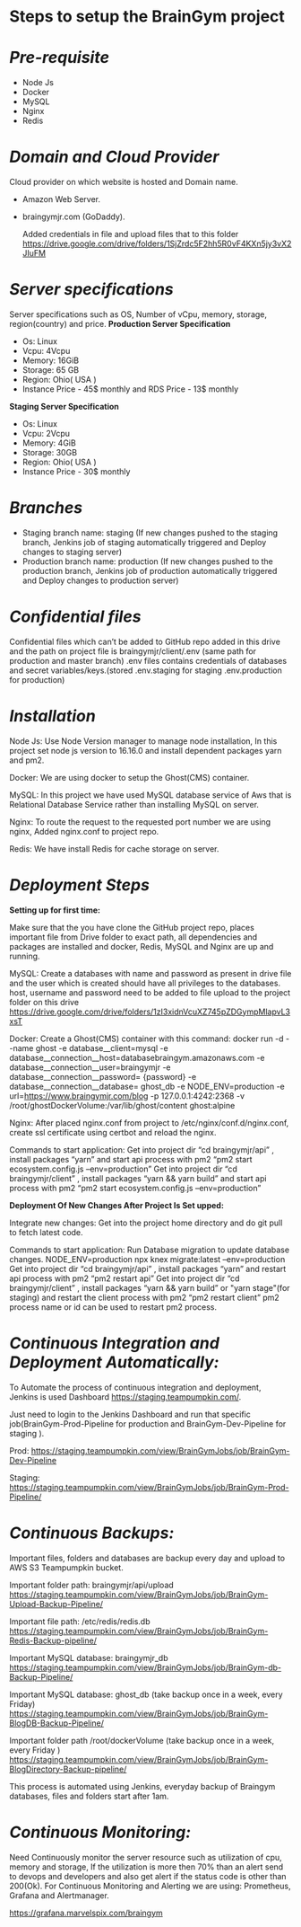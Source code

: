 # Steps to setup the BrainGym project

 # *Pre-requisite*
- Node Js
- Docker
- MySQL
- Nginx
- Redis 

# *Domain and Cloud Provider*
Cloud provider on which website is hosted and Domain name.
- Amazon Web Server.
- braingymjr.com (GoDaddy).

  Added credentials in file and upload files that to this folder https://drive.google.com/drive/folders/1SjZrdc5F2hh5R0vF4KXn5jy3vX2JIuFM
    
# *Server specifications*
Server specifications such as OS, Number of vCpu, memory, storage, region(country) and price.
**Production Server Specification**
 - Os: Linux
 - Vcpu: 4Vcpu
 - Memory: 16GiB
 - Storage: 65 GB
 - Region: Ohio( USA )
 - Instance Price - 45$ monthly and RDS Price - 13$ monthly

**Staging Server Specification**
 - Os: Linux
 - Vcpu: 2Vcpu
 - Memory: 4GiB
 - Storage: 30GB
 - Region: Ohio( USA )
 - Instance Price - 30$ monthly

# *Branches*
- Staging branch name: staging (If new changes pushed to the staging branch, Jenkins job of staging automatically triggered and Deploy changes to staging server)
- Production branch name: production (If new changes pushed to the production branch, Jenkins job of production automatically triggered and Deploy changes to production server)

# *Confidential files*
Confidential files which can’t be added to GitHub repo added in this drive and the path on project file is braingymjr/client/.env (same path for production and master branch)
.env files contains credentials of databases and secret variables/keys.(stored .env.staging for staging .env.production for production)

# *Installation*
Node Js: 
Use Node Version manager to manage node installation, In this project set node js version to 16.16.0 and install dependent packages yarn and pm2.

Docker:
We are using docker to setup the Ghost(CMS) container. 

MySQL:
In this project we have used MySQL database service of Aws that is Relational Database Service rather than installing MySQL on server. 

Nginx:
To route the request to the requested port number we are using nginx, Added nginx.conf to project repo.

Redis: 
We have install Redis for cache storage on server.

# *Deployment Steps*

__Setting up for first time:__

Make sure that the you have clone the GitHub project repo, places important file from Drive folder to exact path, all dependencies and packages are installed and docker, Redis, MySQL and Nginx are up and running.

MySQL:
Create a databases with name and password as present in drive file and the user which is created should have all privileges to the databases. host, username and password need to be added to  file upload to the project folder on this drive https://drive.google.com/drive/folders/1zI3xidnVcuXZ745pZDGympMlapvL3xsT

Docker:
Create a Ghost(CMS) container with this command:
docker run -d --name ghost -e database__client=mysql -e database__connection__host=databasebraingym.amazonaws.com -e database__connection__user=braingymjr -e database__connection__password= {password} -e database__connection__database= ghost_db -e NODE_ENV=production -e url=https://www.braingymjr.com/blog -p 127.0.0.1:4242:2368 -v /root/ghostDockerVolume:/var/lib/ghost/content ghost:alpine

Nginx:
After placed nginx.conf from project to /etc/nginx/conf.d/nginx.conf, create ssl certificate using certbot and reload the nginx.

Commands to start application:
Get into project dir “cd braingymjr/api” , install packages “yarn”  and start api process with pm2 “pm2 start ecosystem.config.js –env=production”
Get into project dir “cd braingymjr/client” , install packages “yarn && yarn build”  and start api process with pm2 “pm2 start ecosystem.config.js –env=production”

__Deployment Of New Changes After Project Is Set upped:__

Integrate new changes:
Get into the project home directory and do git pull to fetch latest code.

Commands to start application:
Run Database migration to update database changes. NODE_ENV=production npx knex migrate:latest –env=production
Get into project dir “cd braingymjr/api” , install packages “yarn”  and restart api process with pm2 “pm2 restart api”
Get into project dir “cd braingymjr/client” , install packages “yarn && yarn build” or "yarn stage"(for staging)  and restart the client process with pm2 “pm2 restart client”
pm2 process name or id can be used to restart pm2 process.


# *Continuous Integration and Deployment Automatically:*
To Automate the process of continuous integration and deployment, Jenkins is used Dashboard https://staging.teampumpkin.com/.

Just need to login to the Jenkins Dashboard and run that specific job(BrainGym-Prod-Pipeline for production and BrainGym-Dev-Pipeline for staging ).

Prod: https://staging.teampumpkin.com/view/BrainGymJobs/job/BrainGym-Dev-Pipeline

Staging: https://staging.teampumpkin.com/view/BrainGymJobs/job/BrainGym-Prod-Pipeline/

# *Continuous Backups:*

Important files, folders and databases are backup every day and upload to AWS S3 Teampumpkin bucket.


Important folder path: braingymjr/api/upload https://staging.teampumpkin.com/view/BrainGymJobs/job/BrainGym-Upload-Backup-Pipeline/


Important file path: /etc/redis/redis.db https://staging.teampumpkin.com/view/BrainGymJobs/job/BrainGym-Redis-Backup-pipeline/


Important MySQL database: braingymjr_db https://staging.teampumpkin.com/view/BrainGymJobs/job/BrainGym-db-Backup-Pipeline/


Important MySQL database: ghost_db (take backup once in a week, every Friday) https://staging.teampumpkin.com/view/BrainGymJobs/job/BrainGym-BlogDB-Backup-Pipeline/


Important folder path /root/dockerVolume (take backup once in a week, every Friday ) https://staging.teampumpkin.com/view/BrainGymJobs/job/BrainGym-BlogDirectory-Backup-pipeline/


This process is automated using Jenkins, everyday backup of Braingym databases, files and folders start after 1am. 


# *Continuous Monitoring:*
Need Continuously monitor the server resource such as utilization of cpu, memory and storage, If the utilization is more then 70% than an alert send to devops and developers and also get alert if the status code is other than 200(Ok).
For Continuous Monitoring and Alerting we are using: Prometheus, Grafana and Alertmanager.

https://grafana.marvelspix.com/braingym
